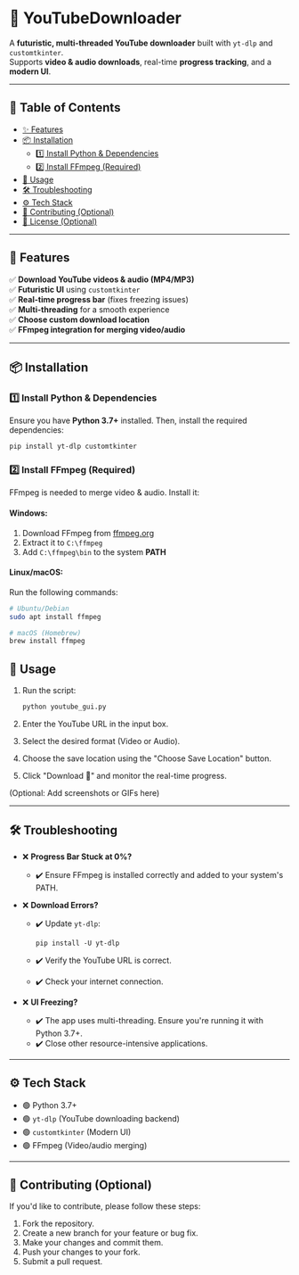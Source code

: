# 🚀 YouTubeDownloader

A **futuristic, multi-threaded YouTube downloader** built with `yt-dlp` and `customtkinter`.  
Supports **video & audio downloads**, real-time **progress tracking**, and a **modern UI**.

---

## 📌 Table of Contents
- [✨ Features](#features)
- [📦 Installation](#installation)
  - [1️⃣ Install Python & Dependencies](#install-python-dependencies)
  - [2️⃣ Install FFmpeg (Required)](#install-ffmpeg-required)
- [🚀 Usage](#usage)
- [🛠️ Troubleshooting](#troubleshooting)
- [⚙️ Tech Stack](#tech-stack)
- [🤝 Contributing (Optional)](#contributing-optional)
- [📜 License (Optional)](#license-optional)
---

## 🌟 Features

✅ **Download YouTube videos & audio (MP4/MP3)**  
✅ **Futuristic UI** using `customtkinter`  
✅ **Real-time progress bar** (fixes freezing issues)  
✅ **Multi-threading** for a smooth experience  
✅ **Choose custom download location**  
✅ **FFmpeg integration for merging video/audio**  

---

## 📦 Installation

### **1️⃣ Install Python & Dependencies**
Ensure you have **Python 3.7+** installed. Then, install the required dependencies:

```bash
pip install yt-dlp customtkinter
```
### **2️⃣ Install FFmpeg (Required)**
FFmpeg is needed to merge video & audio. Install it:

#### **Windows:**
1. Download FFmpeg from [ffmpeg.org](https://ffmpeg.org/)  
2. Extract it to `C:\ffmpeg`  
3. Add `C:\ffmpeg\bin` to the system **PATH**  

#### **Linux/macOS:**
Run the following commands:

```bash
# Ubuntu/Debian
sudo apt install ffmpeg  

# macOS (Homebrew)
brew install ffmpeg  
```

## 🚀 Usage

1.  Run the script:

    ```bash
    python youtube_gui.py
    ```

2.  Enter the YouTube URL in the input box.

3.  Select the desired format (Video or Audio).

4.  Choose the save location using the "Choose Save Location" button.

5.  Click "Download 🚀" and monitor the real-time progress.

(Optional: Add screenshots or GIFs here)

---

## 🛠️ Troubleshooting

- ❌ **Progress Bar Stuck at 0%?**
  - ✔️ Ensure FFmpeg is installed correctly and added to your system's PATH.

- ❌ **Download Errors?**
  - ✔️ Update `yt-dlp`:

    ```
    pip install -U yt-dlp
    ```
  - ✔️ Verify the YouTube URL is correct.
  - ✔️ Check your internet connection.

- ❌ **UI Freezing?**
  - ✔️ The app uses multi-threading. Ensure you're running it with Python 3.7+.
  - ✔️ Close other resource-intensive applications.

---

## ⚙️ Tech Stack

- 🟢 Python 3.7+
- 🟢 `yt-dlp` (YouTube downloading backend)
- 🟢 `customtkinter` (Modern UI)
- 🟢 FFmpeg (Video/audio merging)

---

## 🤝 Contributing (Optional)

If you'd like to contribute, please follow these steps:

1.  Fork the repository.
2.  Create a new branch for your feature or bug fix.
3.  Make your changes and commit them.
4.  Push your changes to your fork.
5.  Submit a pull request.




